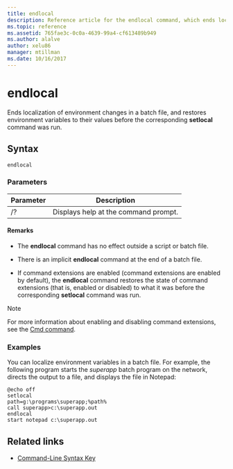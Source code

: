 ```yaml
---
title: endlocal
description: Reference article for the endlocal command, which ends localization of environment changes in a batch file, and restores environment variables to their values before the corresponding setlocal command was run.
ms.topic: reference
ms.assetid: 765fae3c-0c0a-4639-99a4-cf613489b949
ms.author: alalve
author: xelu86
manager: mtillman
ms.date: 10/16/2017
---
```


# endlocal

Ends localization of environment changes in a batch file, and restores environment variables to their values before the corresponding **setlocal** command was run.

## Syntax

```
endlocal
```

### Parameters

| Parameter | Description |
| --------- | ----------- |
| /? | Displays help at the command prompt. |

#### Remarks

- The **endlocal** command has no effect outside a script or batch file.

- There is an implicit **endlocal** command at the end of a batch file.

- If command extensions are enabled (command extensions are enabled by default), the **endlocal** command restores the state of command extensions (that is, enabled or disabled) to what it was before the corresponding **setlocal** command was run.

> [!NOTE]
> For more information about enabling and disabling command extensions, see the [Cmd command](cmd.md).

### Examples

You can localize environment variables in a batch file. For example, the following program starts the *superapp* batch program on the network, directs the output to a file, and displays the file in Notepad:

```
@echo off
setlocal
path=g:\programs\superapp;%path%
call superapp>c:\superapp.out
endlocal
start notepad c:\superapp.out
```

## Related links

- [Command-Line Syntax Key](command-line-syntax-key.md)
